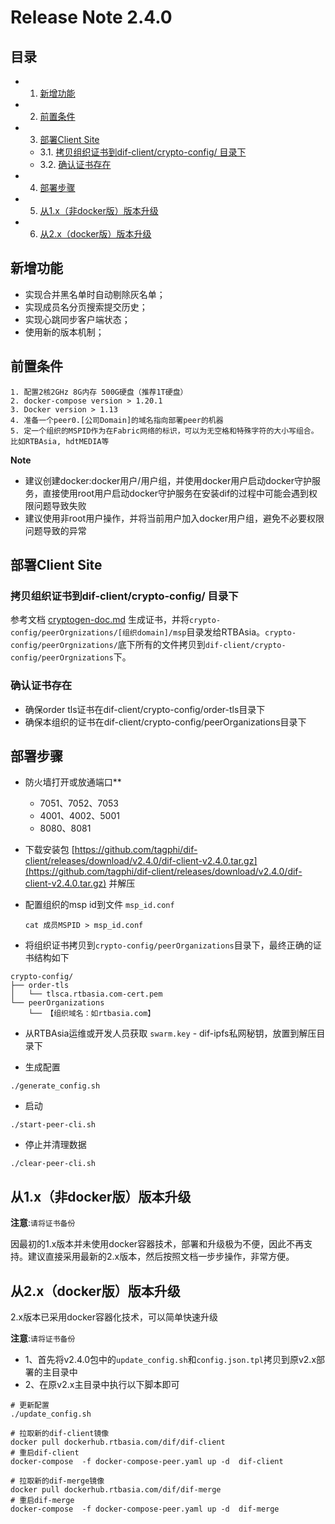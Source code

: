 # Release Note 2.4.0

## 目录

* 1. [新增功能](#)
* 2. [前置条件](#-1)
* 3. [部署Client Site](#ClientSite)
	* 3.1. [拷贝组织证书到dif-client/crypto-config/ 目录下](#dif-clientcrypto-config)
	* 3.2. [确认证书存在](#-1)
* 4. [部署步骤](#-1)
* 5. [从1.x（非docker版）版本升级](#1.xdocker)
* 6. [从2.x（docker版）版本升级](#2.xdocker)


## 新增功能

- 实现合并黑名单时自动剔除灰名单；
- 实现成员名分页搜索提交历史；
-  实现心跳同步客户端状态；
-  使用新的版本机制；

## 前置条件

```
1. 配置2核2GHz 8G内存 500G硬盘（推荐1T硬盘）
2. docker-compose version > 1.20.1
3. Docker version > 1.13
4. 准备一个peer0.[公司Domain]的域名指向部署peer的机器
5. 定一个组织的MSPID作为在Fabric网络的标识，可以为无空格和特殊字符的大小写组合。比如RTBAsia, hdtMEDIA等
```

**Note**

- 建议创建docker:docker用户/用户组，并使用docker用户启动docker守护服务，直接使用root用户启动docker守护服务在安装dif的过程中可能会遇到权限问题导致失败
- 建议使用非root用户操作，并将当前用户加入docker用户组，避免不必要权限问题导致的异常

## 部署Client Site

### 拷贝组织证书到dif-client/crypto-config/ 目录下

参考文档 [cryptogen-doc.md](./cryptogen-doc.md) 生成证书，并将`crypto-config/peerOrgnizations/[组织domain]/msp`目录发给RTBAsia。`crypto-config/peerOrgnizations/`底下所有的文件拷贝到`dif-client/crypto-config/peerOrgnizations`下。 

### 确认证书存在

* 确保order tls证书在dif-client/crypto-config/order-tls目录下
* 确保本组织的证书在dif-client/crypto-config/peerOrganizations目录下

## 部署步骤

- 防火墙打开或放通端口**

    - 7051、7052、7053
    - 4001、4002、5001
    - 8080、8081

- 下载安装包 [https://github.com/tagphi/dif-client/releases/download/v2.4.0/dif-client-v2.4.0.tar.gz](https://github.com/tagphi/dif-client/releases/download/v2.4.0/dif-client-v2.4.0.tar.gz) 并解压

- 配置组织的msp id到文件 `msp_id.conf`

    ```shell
    cat 成员MSPID > msp_id.conf
    ```

- 将组织证书拷贝到`crypto-config/peerOrganizations`目录下，最终正确的证书结构如下

```
crypto-config/
├── order-tls
│   └── tlsca.rtbasia.com-cert.pem
└── peerOrganizations
    └── 【组织域名：如rtbasia.com】
```

- 从RTBAsia运维或开发人员获取 `swarm.key` - dif-ipfs私网秘钥，放置到解压目录下

- 生成配置

```
./generate_config.sh
```

- 启动

```
./start-peer-cli.sh
```

- 停止并清理数据

```
./clear-peer-cli.sh
```

## 从1.x（非docker版）版本升级

**注意**:`请将证书备份`

因最初的1.x版本并未使用docker容器技术，部署和升级极为不便，因此不再支持。建议直接采用最新的2.x版本，然后按照文档一步步操作，非常方便。

## 从2.x（docker版）版本升级

2.x版本已采用docker容器化技术，可以简单快速升级

**注意**:`请将证书备份`

- 1、首先将v2.4.0包中的`update_config.sh`和`config.json.tpl`拷贝到原v2.x部署的主目录中
- 2、在原v2.x主目录中执行以下脚本即可

```shell
# 更新配置
./update_config.sh

# 拉取新的dif-client镜像
docker pull dockerhub.rtbasia.com/dif/dif-client
# 重启dif-client
docker-compose  -f docker-compose-peer.yaml up -d  dif-client

# 拉取新的dif-merge镜像
docker pull dockerhub.rtbasia.com/dif/dif-merge
# 重启dif-merge
docker-compose  -f docker-compose-peer.yaml up -d  dif-merge
```

